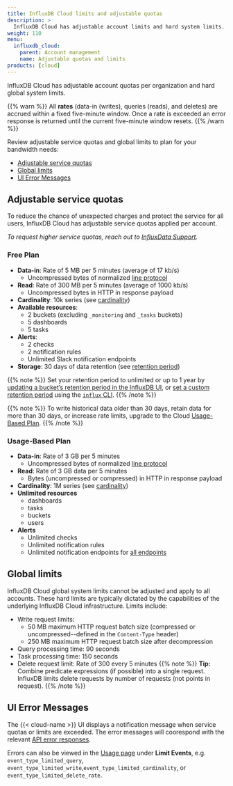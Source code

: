 ```yaml
---
title: InfluxDB Cloud limits and adjustable quotas
description: >
  InfluxDB Cloud has adjustable account limits and hard system limits.
weight: 110
menu:
  influxdb_cloud:
    parent: Account management
    name: Adjustable quotas and limits
products: [cloud]
---
```


InfluxDB Cloud has adjustable account quotas per organization and hard global system limits.

{{% warn %}}
All __rates__ (data-in (writes), queries (reads), and deletes) are accrued within a fixed five-minute window. Once a rate is exceeded an error response is returned until the current five-minute window resets.
{{% /warn %}}

Review adjustable service quotas and global limits to plan for your bandwidth needs:

- [Adjustable service quotas](#adjustable-service-quotas)
- [Global limits](#global-limits)
- [UI Error Messages](#ui-error-messages)
<!-- - [API Error Responses](#api-error-responses) -->

## Adjustable service quotas

To reduce the chance of unexpected charges and protect the service for all users, InfluxDB Cloud has adjustable service quotas applied per account.

_To request higher service quotas, reach out to [InfluxData Support](https://support.influxdata.com/)._

### Free Plan

- **Data-in**: Rate of 5 MB per 5 minutes (average of 17 kb/s)
  - Uncompressed bytes of normalized [line protocol](/influxdb/cloud/reference/syntax/line-protocol/)
- **Read**: Rate of 300 MB per 5 minutes (average of 1000 kb/s)
  - Uncompressed bytes in HTTP in response payload
- **Cardinality**: 10k series (see [cardinality](/influxdb/cloud/reference/glossary/#series-cardinality))
- **Available resources**:
  - 2 buckets (excluding `_monitoring` and `_tasks` buckets)
  - 5 dashboards
  - 5 tasks
- **Alerts**:
  - 2 checks
  - 2 notification rules
  - Unlimited Slack notification endpoints
- **Storage**: 30 days of data retention (see [retention period](/influxdb/cloud/reference/glossary/#retention-period))

{{% note %}}
Set your retention period to unlimited or up to 1 year by [updating a bucket’s retention period in the InfluxDB UI](/influxdb/cloud/organizations/buckets/update-bucket/#update-a-buckets-retention-period-in-the-influxdb-ui), or [set a custom retention period](/influxdb/cloud/organizations/buckets/update-bucket/#update-a-buckets-retention-period) using the [`influx` CLI](influxdb/cloud/reference/cli/influx/).
{{% /note %}}

{{% note %}}
To write historical data older than 30 days, retain data for more than 30 days, or increase rate limits, upgrade to the Cloud [Usage-Based Plan](/influxdb/cloud/account-management/pricing-plans/#usage-based-plan).
{{% /note %}}

### Usage-Based Plan

- **Data-in**: Rate of 3 GB per 5 minutes
  - Uncompressed bytes of normalized [line protocol](/influxdb/cloud/reference/syntax/line-protocol/)
- **Read**: Rate of 3 GB data per 5 minutes
  - Bytes (uncompressed or compressed) in HTTP in response payload
- **Cardinality**: 1M series (see [cardinality](/influxdb/cloud/reference/glossary/#series-cardinality))
- **Unlimited resources**
  - dashboards
  - tasks
  - buckets
  - users
- **Alerts**
  - Unlimited checks
  - Unlimited notification rules
  - Unlimited notification endpoints for [all endpoints](/flux/v0.x/tags/notification-endpoints/)

## Global limits

InfluxDB Cloud global system limits cannot be adjusted and apply to all accounts.
These hard limits are typically dictated by the capabilities of the underlying InfluxDB Cloud infrastructure.
Limits include:

- Write request limits:
  - 50 MB maximum HTTP request batch size (compressed or uncompressed--defined in the `Content-Type` header)
  - 250 MB maximum HTTP request batch size after decompression
- Query processing time: 90 seconds
- Task processing time: 150 seconds
- Delete request limit: Rate of 300 every 5 minutes
  {{% note %}}
**Tip:**
Combine predicate expressions (if possible) into a single request. InfluxDB limits delete requests by number of requests (not points in request).
{{% /note %}}

## UI Error Messages

The {{< cloud-name >}} UI displays a notification message when service quotas or limits are exceeded. The error messages will coorespond with the relevant [API error responses](#api-error-responses).

Errors can also be viewed in the [Usage page](/influxdb/cloud/account-management/data-usage) under **Limit Events**, e.g. `event_type_limited_query`, `event_type_limited_write`,`event_type_limited_cardinality`, or `event_type_limited_delete_rate`.

<!-- Put in a screenshot of the error message in UI -->

<!-- 
## API Error Responses

The following API error responses occur when your plan's service quotas or limits are exceeded.
-->
<!-- will add these to API docs and inlude a link -->
<!-- Add in link to API doc on error responses -->

<!-- 
| HTTP Response Code | HTTP Error Message | Service quota or limit description |
| :-------------------| :------------------ |  :------------------ |
| 503 - service unavailable | Series cardinality exceeds your plan's limit | Service quota:  |
| 413 - request too large | cannot read data: points batch is too large | Limit: 250 MB maximum decompressed request batch size exceeded |
| If a **read** or **write** request exceeds your [plan's rate limits](/influxdb/cloud/account-management/limits/#rate-limits) or if a **delete** request exceeds the global limit | *HTTP 429 “Too Many Requests” <br> Retry-After: xxx (seconds to wait before retrying the request)*
| If a **write** request exceeds the global maximum payload size (**50 MB** or **250 MB *decompressed***)  | *HTTP 413 “Payload Too Large” <br> {"code":"request too large","message":"cannot read data: points batch is too large"}* |
-->

